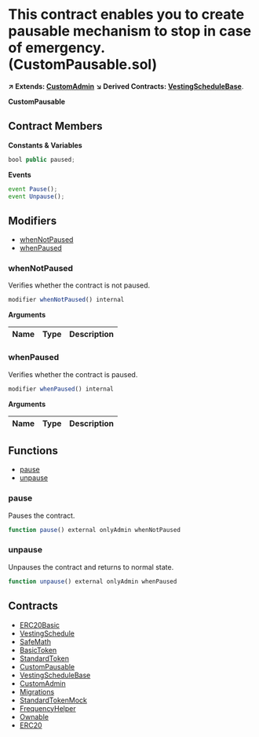 ﻿# This contract enables you to create pausable mechanism to stop in case of emergency. (CustomPausable.sol)

**↗ Extends: [CustomAdmin](CustomAdmin.md)**
**↘ Derived Contracts: [VestingScheduleBase](VestingScheduleBase.md)**.

**CustomPausable**

## Contract Members
**Constants & Variables**

```js
bool public paused;
```

**Events**

```js
event Pause();
event Unpause();
```

## Modifiers

- [whenNotPaused](#whennotpaused)
- [whenPaused](#whenpaused)

### whenNotPaused

Verifies whether the contract is not paused.

```js
modifier whenNotPaused() internal
```

**Arguments**

| Name        | Type           | Description  |
| ------------- |------------- | -----|

### whenPaused

Verifies whether the contract is paused.

```js
modifier whenPaused() internal
```

**Arguments**

| Name        | Type           | Description  |
| ------------- |------------- | -----|

## Functions

- [pause](#pause)
- [unpause](#unpause)

### pause

Pauses the contract.

```js
function pause() external onlyAdmin whenNotPaused
```

### unpause

Unpauses the contract and returns to normal state.

```js
function unpause() external onlyAdmin whenPaused
```

## Contracts

- [ERC20Basic](ERC20Basic.md)
- [VestingSchedule](VestingSchedule.md)
- [SafeMath](SafeMath.md)
- [BasicToken](BasicToken.md)
- [StandardToken](StandardToken.md)
- [CustomPausable](CustomPausable.md)
- [VestingScheduleBase](VestingScheduleBase.md)
- [CustomAdmin](CustomAdmin.md)
- [Migrations](Migrations.md)
- [StandardTokenMock](StandardTokenMock.md)
- [FrequencyHelper](FrequencyHelper.md)
- [Ownable](Ownable.md)
- [ERC20](ERC20.md)
